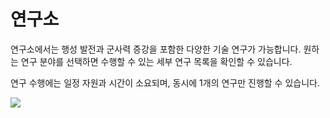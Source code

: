 # 연구소

 연구소에서는 행성 발전과 군사력 증강을 포함한 다양한 기술 연구가 가능합니다. 원하는 연구 분야를 선택하면 수행할 수 있는 세부 연구 목록을 확인할 수 있습니다.

연구 수행에는 일정 자원과 시간이 소요되며, 동시에 1개의 연구만 진행할 수 있습니다.

![](https://s3.ap-northeast-2.amazonaws.com/an2img/guide/103Research.PNG)